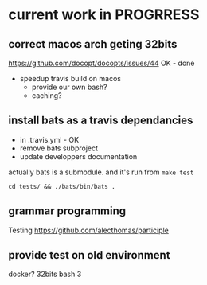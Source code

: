 # current work in PROGRRESS

## correct macos arch geting 32bits

https://github.com/docopt/docopts/issues/44
OK - done

* speedup travis build on macos
  * provide our own bash?
  * caching?

## install bats as a travis dependancies

- in .travis.yml - OK
- remove bats subproject
- update developpers documentation

actually bats is a submodule.
and it's run from `make test`

```
cd tests/ && ./bats/bin/bats .
```

## grammar programming

Testing https://github.com/alecthomas/participle

## provide test on old environment

docker?
32bits
bash 3

